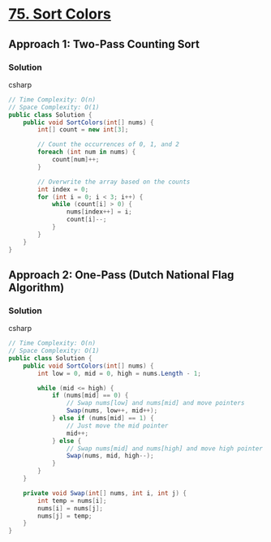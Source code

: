 # [75. Sort Colors](https://leetcode.com/problems/sort-colors/)

## Approach 1: Two-Pass Counting Sort

### Solution
csharp
```csharp
// Time Complexity: O(n)
// Space Complexity: O(1)
public class Solution {
    public void SortColors(int[] nums) {
        int[] count = new int[3];

        // Count the occurrences of 0, 1, and 2
        foreach (int num in nums) {
            count[num]++;
        }

        // Overwrite the array based on the counts
        int index = 0;
        for (int i = 0; i < 3; i++) {
            while (count[i] > 0) {
                nums[index++] = i;
                count[i]--;
            }
        }
    }
}
```

## Approach 2: One-Pass (Dutch National Flag Algorithm)

### Solution
csharp
```csharp
// Time Complexity: O(n)
// Space Complexity: O(1)
public class Solution {
    public void SortColors(int[] nums) {
        int low = 0, mid = 0, high = nums.Length - 1;

        while (mid <= high) {
            if (nums[mid] == 0) {
                // Swap nums[low] and nums[mid] and move pointers
                Swap(nums, low++, mid++);
            } else if (nums[mid] == 1) {
                // Just move the mid pointer
                mid++;
            } else {
                // Swap nums[mid] and nums[high] and move high pointer
                Swap(nums, mid, high--);
            }
        }
    }

    private void Swap(int[] nums, int i, int j) {
        int temp = nums[i];
        nums[i] = nums[j];
        nums[j] = temp;
    }
}
```

